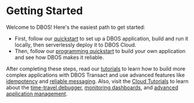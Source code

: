 # Getting Started

Welcome to DBOS! Here's the easiest path to get started:

- First, follow our [quickstart](./quickstart.md) to set up a DBOS application, build and run it locally, then serverlessly deploy it to DBOS Cloud.
- Then, follow our [programming quickstart](./quickstart-programming.md) to build your own application and see how DBOS makes it reliable.

After completing these steps, read our [tutorials](/category/dbos-transact-tutorials/) to learn how to build more complex applications with DBOS Transact and use advanced features like [idempotency](../tutorials/idempotency-tutorial.md) and [reliable messaging](../tutorials/workflow-communication-tutorial.md).
Also, visit the [Cloud Tutorials](/category/dbos-cloud-tutorials/) to learn about the [time-travel debugger](../cloud-tutorials/timetravel-debugging.md), [monitoring dashboards](../cloud-tutorials/monitoring-dashboard.md), and [advanced application management](../cloud-tutorials/application-management.md).
